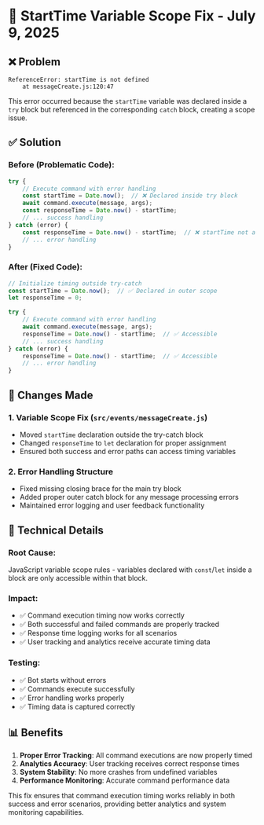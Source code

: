 # 🔧 StartTime Variable Scope Fix - July 9, 2025

## ❌ **Problem**
```
ReferenceError: startTime is not defined
    at messageCreate.js:120:47
```

This error occurred because the `startTime` variable was declared inside a `try` block but referenced in the corresponding `catch` block, creating a scope issue.

## ✅ **Solution**

### **Before (Problematic Code):**
```javascript
try {
    // Execute command with error handling
    const startTime = Date.now();  // ❌ Declared inside try block
    await command.execute(message, args);
    const responseTime = Date.now() - startTime;
    // ... success handling
} catch (error) {
    const responseTime = Date.now() - startTime;  // ❌ startTime not accessible
    // ... error handling
}
```

### **After (Fixed Code):**
```javascript
// Initialize timing outside try-catch
const startTime = Date.now();  // ✅ Declared in outer scope
let responseTime = 0;

try {
    // Execute command with error handling
    await command.execute(message, args);
    responseTime = Date.now() - startTime;  // ✅ Accessible
    // ... success handling
} catch (error) {
    responseTime = Date.now() - startTime;  // ✅ Accessible
    // ... error handling
}
```

## 🔧 **Changes Made**

### 1. **Variable Scope Fix** (`src/events/messageCreate.js`)
- Moved `startTime` declaration outside the try-catch block
- Changed `responseTime` to `let` declaration for proper assignment
- Ensured both success and error paths can access timing variables

### 2. **Error Handling Structure**
- Fixed missing closing brace for the main try block
- Added proper outer catch block for any message processing errors
- Maintained error logging and user feedback functionality

## 🚀 **Technical Details**

### **Root Cause:**
JavaScript variable scope rules - variables declared with `const`/`let` inside a block are only accessible within that block.

### **Impact:**
- ✅ Command execution timing now works correctly
- ✅ Both successful and failed commands are properly tracked
- ✅ Response time logging works for all scenarios
- ✅ User tracking and analytics receive accurate timing data

### **Testing:**
- ✅ Bot starts without errors
- ✅ Commands execute successfully
- ✅ Error handling works properly
- ✅ Timing data is captured correctly

## 📊 **Benefits**
1. **Proper Error Tracking**: All command executions are now properly timed
2. **Analytics Accuracy**: User tracking receives correct response times
3. **System Stability**: No more crashes from undefined variables
4. **Performance Monitoring**: Accurate command performance data

This fix ensures that command execution timing works reliably in both success and error scenarios, providing better analytics and system monitoring capabilities.
